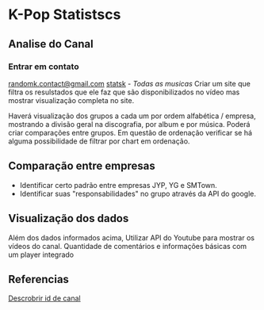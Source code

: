 # K-Pop Statistscs

## Analise do Canal
### Entrar em contato 
[randomk.contact@gmail.com](https://www.youtube.com/c/randomk/about)
[statsk](https://www.youtube.com/c/statsk/) - _Todas as musicas_
Criar um site que filtra os resulstados que ele faz que são disponibilizados no vídeo mas mostrar visualização completa no site.

Haverá visualização dos grupos a cada um por ordem alfabética / empresa, mostrando a divisão geral na discografia, por album e por música.
Poderá criar comparações entre grupos.
Em questão de ordenação verificar se há alguma possibilidade de filtrar por chart em ordenação.

## Comparação entre empresas

- Identificar certo padrão entre empresas JYP, YG e SMTown.
- Identificar suas "responsabilidades" no grupo através da API do google.
## Visualização dos dados

Além dos dados informados acima,
Utilizar API do Youtube para mostrar os vídeos do canal.
Quantidade de comentários e informações básicas com um player integrado


## Referencias

[Descrobrir id de canal](https://stackoverflow.com/a/14378955)